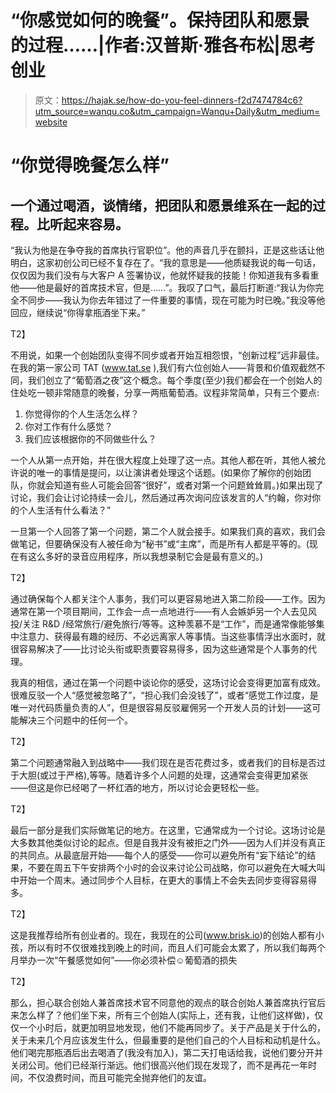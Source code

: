 # “你感觉如何的晚餐”。保持团队和愿景的过程……|作者:汉普斯·雅各布松|思考创业

> 原文：<https://hajak.se/how-do-you-feel-dinners-f2d7474784c6?utm_source=wanqu.co&utm_campaign=Wanqu+Daily&utm_medium=website>

# “你觉得晚餐怎么样”

## 一个通过喝酒，谈情绪，把团队和愿景维系在一起的过程。比听起来容易。

“我认为他是在争夺我的首席执行官职位”。他的声音几乎在颤抖，正是这些话让他明白，这家初创公司已经不复存在了。“我的意思是——他质疑我说的每一句话，仅仅因为我们没有与大客户 A 签署协议，他就怀疑我的技能！你知道我有多看重他——他是最好的首席技术官，但是……”。我叹了口气，最后打断道:“我认为你完全不同步——我认为你去年错过了一件重要的事情，现在可能为时已晚。”我没等他回应，继续说“你得拿瓶酒坐下来。”

T2】

不用说，如果一个创始团队变得不同步或者开始互相怨恨，“创新过程”远非最佳。在我的第一家公司 TAT (www.tat.se ),我们有六位创始人——背景和价值观截然不同，我们创立了“葡萄酒之夜”这个概念。每个季度(至少)我们都会在一个创始人的住处吃一顿非常随意的晚餐，分享一两瓶葡萄酒。议程非常简单，只有三个要点:

1.  你觉得你的个人生活怎么样？
2.  你对工作有什么感觉？
3.  我们应该根据你的不同做些什么？

一个人从第一点开始，并在很大程度上处理了这一点。其他人都在听，其他人被允许说的唯一的事情是提问，以让演讲者处理这个话题。(如果你了解你的创始团队，你就会知道有些人可能会回答“很好”，或者对第一个问题耸耸肩。)如果出现了讨论，我们会让讨论持续一会儿，然后通过再次询问应该发言的人“约翰，你对你的个人生活有什么看法？”

一旦第一个人回答了第一个问题，第二个人就会接手。如果我们真的喜欢，我们会做笔记，但要确保没有人被任命为“秘书”或“主席”，而是所有人都是平等的。(现在有这么多好的录音应用程序，所以我想录制它会是最有意义的。)

T2】

通过确保每个人都关注个人事务，我们可以更容易地进入第二阶段——工作。因为通常在第一个项目期间，工作会一点一点地进行——有人会嫉妒另一个人去见风投/关注 R&D /经常旅行/避免旅行/等等。这种羡慕不是“工作”，而是通常像能够集中注意力、获得最有趣的经历、不必远离家人等事情。当这些事情浮出水面时，就很容易解决了——比讨论头衔或职责要容易得多，因为这些通常是个人事务的代理。

我真的相信，通过在第一个问题中谈论你的感受，这场讨论会变得更加富有成效。很难反驳一个人“感觉被忽略了”，“担心我们会没钱了”，或者“感觉工作过度，是唯一对代码质量负责的人”，但是很容易反驳雇佣另一个开发人员的计划——这可能解决三个问题中的任何一个。

T2】

第二个问题通常融入到战略中——我们现在是否花费过多，或者我们的目标是否过于大胆(或过于严格),等等。随着许多个人问题的处理，这通常会变得更加紧张——但这是你已经喝了一杯红酒的地方，所以讨论会更轻松一些。

T2】

最后一部分是我们实际做笔记的地方。在这里，它通常成为一个讨论。这场讨论是大多数其他类似讨论的起点。但是自我并没有被拒之门外——因为人们并没有真正的共同点。从最底层开始——每个人的感受——你可以避免所有“妄下结论”的结果，不要在周五下午安排两个小时的会议来讨论公司战略，你可以避免在大喊大叫中开始一个周末。通过同步个人目标，在更大的事情上不会失去同步变得容易得多。

T2】

这是我推荐给所有创业者的。现在，我现在的公司(www.brisk.io)的创始人都有小孩，所以有时不仅很难找到晚上的时间，而且人们可能会太累了，所以我们每两个月举办一次“午餐感觉如何”——你必须补偿☺葡萄酒的损失

T2】

那么，担心联合创始人兼首席技术官不同意他的观点的联合创始人兼首席执行官后来怎么样了？他们坐下来，所有三个创始人(实际上，还有我，让他们这样做)，仅仅一个小时后，就更加明显地发现，他们不能再同步了。关于产品是关于什么的，关于未来几个月应该发生什么，但最重要的是他们自己的个人目标和动机是什么。他们喝完那瓶酒后出去喝酒了(我没有加入)，第二天打电话给我，说他们要分开并关闭公司。他们已经渐行渐远。他们很高兴他们现在发现了，而不是再花一年时间，不仅浪费时间，而且可能完全抛弃他们的友谊。